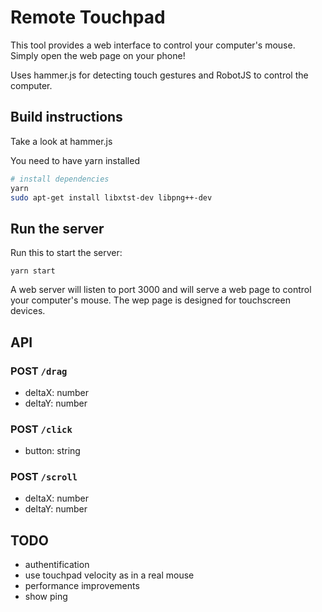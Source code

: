 # Remote Touchpad

This tool provides a web interface to control your computer's mouse. Simply open the web page on your phone!

Uses hammer.js for detecting touch gestures and RobotJS to control the computer.

## Build instructions

Take a look at hammer.js

You need to have yarn installed

``` sh
# install dependencies
yarn
sudo apt-get install libxtst-dev libpng++-dev
```

## Run the server

Run this to start the server:

```
yarn start
```

A web server will listen to port 3000 and will serve a web page to control your computer's mouse. The wep page is designed for touchscreen devices.

## API

### POST `/drag`

- deltaX: number
- deltaY: number

### POST `/click`

- button: string

### POST `/scroll`

- deltaX: number
- deltaY: number

## TODO

- authentification
- use touchpad velocity as in a real mouse
- performance improvements
- show ping

